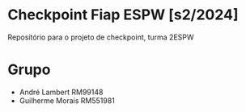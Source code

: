 # Checkpoint Fiap ESPW [s2/2024]
Repositório para o projeto de checkpoint, turma 2ESPW

# Grupo
- André Lambert RM99148
- Guilherme Morais RM551981

